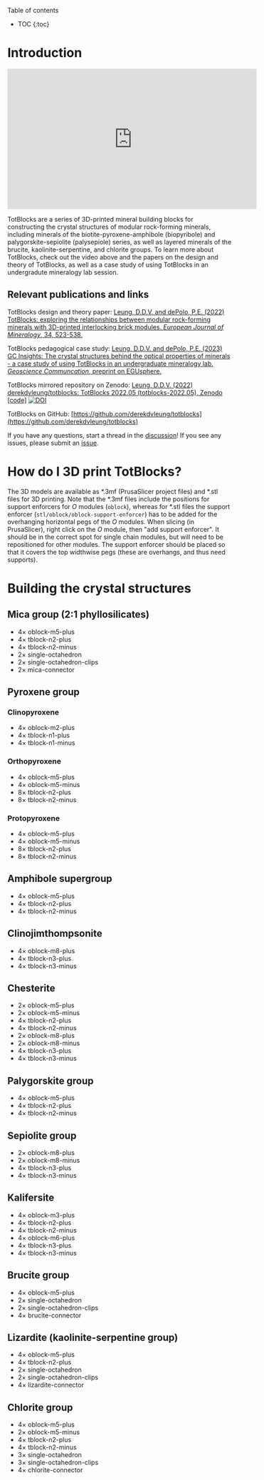Table of contents
* TOC
{:toc}

<!-- This is a test landing page for TotBlocks. -->

<!-- TODO: add paper link, youtube resources, printables -->

# Introduction

<iframe width="560" height="315" src="https://www.youtube.com/embed/pNsD5MDUdqU" title="YouTube video player" frameborder="0" allow="accelerometer; autoplay; clipboard-write; encrypted-media; gyroscope; picture-in-picture; web-share" allowfullscreen></iframe>

TotBlocks are a series of 3D-printed mineral building blocks for constructing the crystal structures of modular rock-forming minerals, including minerals of the biotite-pyroxene-amphibole (biopyribole) and palygorskite-sepiolite (palysepiole) series, as well as layered minerals of the brucite, kaolinite-serpentine, and chlorite groups. To learn more about TotBlocks, check out the video above and the papers on the design and theory of TotBlocks, as well as a case study of using TotBlocks in an undergradute mineralogy lab session.

## Relevant publications and links

TotBlocks design and theory paper: [Leung, D.D.V. and dePolo, P.E. (2022) TotBlocks: exploring the relationships between modular rock-forming minerals with 3D-printed interlocking brick modules. _European Journal of Mineralogy_, 34, 523-538.](https://ejm.copernicus.org/articles/34/523/2022/)

TotBlocks pedagogical case study: [Leung, D.D.V. and dePolo, P.E. (2023) GC Insights: The crystal structures behind the optical properties of minerals - a case study of using TotBlocks in an undergraduate mineralogy lab. _Geoscience Communcation_, preprint on EGUsphere.](https://egusphere.copernicus.org/preprints/2023/egusphere-2023-294/)

TotBlocks mirrored repository on Zenodo: [Leung, D.D.V. (2022) derekdvleung/totblocks: TotBlocks 2022.05 (totblocks-2022.05), Zenodo [code]](https://zenodo.org/badge/latestdoi/398404495) [![DOI](https://zenodo.org/badge/398404495.svg)](https://zenodo.org/badge/latestdoi/398404495)

TotBlocks on GitHub: [https://github.com/derekdvleung/totblocks](https://github.com/derekdvleung/totblocks)

If you have any questions, start a thread in the [discussion](https://github.com/derekdvleung/totblocks/discussions)!
If you see any issues, please submit an [issue](https://github.com/derekdvleung/totblocks/issues).

# How do I 3D print TotBlocks?

The 3D models are available as \*.3mf (PrusaSlicer project files) and \*.stl files for 3D printing. 
Note that the \*.3mf files include the positions for support enforcers for *O* modules (`oblock`), 
whereas for \*.stl files the support enforcer (`stl/oblock/oblock-support-enforcer`) has to be added for the overhanging horizontal pegs of the *O* modules. 
When slicing (in PrusaSlicer), right click on the *O* module, then "add support enforcer".
It should be in the correct spot for single chain modules, but will need to be repositioned for other modules.
The support enforcer should be placed so that it covers the top widthwise pegs (these are overhangs, and thus need supports).

# Building the crystal structures

## Mica group (2:1 phyllosilicates)

- 4× oblock-m5-plus
- 4× tblock-n2-plus
- 4× tblock-n2-minus
- 2× single-octahedron
- 2× single-octahedron-clips
- 2× mica-connector

## Pyroxene group

### Clinopyroxene

- 4× oblock-m2-plus
- 4× tblock-n1-plus
- 4× tblock-n1-minus

### Orthopyroxene

- 4× oblock-m5-plus
- 4× oblock-m5-minus
- 8× tblock-n2-plus
- 8× tblock-n2-minus

### Protopyroxene

- 4× oblock-m5-plus
- 4× oblock-m5-minus
- 8× tblock-n2-plus
- 8× tblock-n2-minus

## Amphibole supergroup

- 4× oblock-m5-plus
- 4× tblock-n2-plus
- 4× tblock-n2-minus

## Clinojimthompsonite

- 4× oblock-m8-plus
- 4× tblock-n3-plus
- 4× tblock-n3-minus

## Chesterite

- 2× oblock-m5-plus
- 2× oblock-m5-minus
- 4× tblock-n2-plus
- 4× tblock-n2-minus
- 2× oblock-m8-plus
- 2× oblock-m8-minus
- 4× tblock-n3-plus
- 4× tblock-n3-minus

## Palygorskite group

- 4× oblock-m5-plus
- 4× tblock-n2-plus
- 4× tblock-n2-minus

## Sepiolite group

- 2× oblock-m8-plus
- 2× oblock-m8-minus
- 4× tblock-n3-plus
- 4× tblock-n3-minus

## Kalifersite

- 4× oblock-m3-plus
- 4× tblock-n2-plus
- 4× tblock-n2-minus
- 4× oblock-m6-plus
- 4× tblock-n3-plus
- 4× tblock-n3-minus

## Brucite group

- 4× oblock-m5-plus
- 2× single-octahedron
- 2× single-octahedron-clips
- 4× brucite-connector

## Lizardite (kaolinite-serpentine group)

- 4× oblock-m5-plus
- 4× tblock-n2-plus
- 2× single-octahedron
- 2× single-octahedron-clips
- 4× lizardite-connector

## Chlorite group

- 4× oblock-m5-plus
- 2× oblock-m5-minus
- 4× tblock-n2-plus
- 4× tblock-n2-minus
- 3× single-octahedron
- 3× single-octahedron-clips
- 4× chlorite-connector
